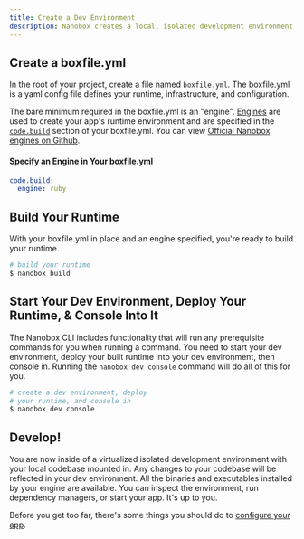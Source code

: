 ```yaml
---
title: Create a Dev Environment
description: Nanobox creates a local, isolated development environment, avoiding the normal local 'stack of cards'.
---
```


## Create a boxfile.yml
In the root of your project, create a file named `boxfile.yml`. The boxfile.yml is a yaml config file defines your runtime, infrastructure, and  configuration.

The bare minimum required in the boxfile.yml is an "engine". [Engines](/engines/) are used to create your app's runtime environment and are specified in the [`code.build`](/boxfile/code-build/) section of your boxfile.yml. You can view [Official Nanobox engines on Github](https://github.com/nanobox-io/?utf8=%E2%9C%93&query=nanobox-engine).

#### Specify an Engine in Your boxfile.yml

```yaml
code.build:
  engine: ruby
```

## Build Your Runtime
With your boxfile.yml in place and an engine specified, you're ready to build your runtime.

```bash
# build your runtime
$ nanobox build
```

## Start Your Dev Environment, Deploy Your Runtime, & Console Into It
The Nanobox CLI includes functionality that will run any prerequisite commands for you when running a command. You need to start your dev environment, deploy your built runtime into your dev environment, then console in. Running the `nanobox dev console` command will do all of this for you.

```bash
# create a dev environment, deploy
# your runtime, and console in
$ nanobox dev console
```

## Develop!
You are now inside of a virtualized isolated development environment with your local codebase mounted in. Any changes to your codebase will be reflected in your dev environment. All the binaries and executables installed by your engine are available. You can inspect the environment, run dependency managers, or start your app. It's up to you.

Before you get too far, there's some things you should do to [configure your app](/getting-started/configure-app/).
